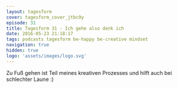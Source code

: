 ```yaml
---
layout: tagesform
cover: tagesform_cover_jtbc9y
episode: 31
title: Tagesform 31 - Ich gehe also denk ich
date: 2016-05-23 21:18:17
tags: podcasts tagesform be-happy be-creative mindset
navigation: true
hidden: true
logo: 'assets/images/logo.svg'
---
```


Zu Fuß gehen ist Teil meines kreativen Prozesses und 
hilft auch bei schlechter Laune :)

